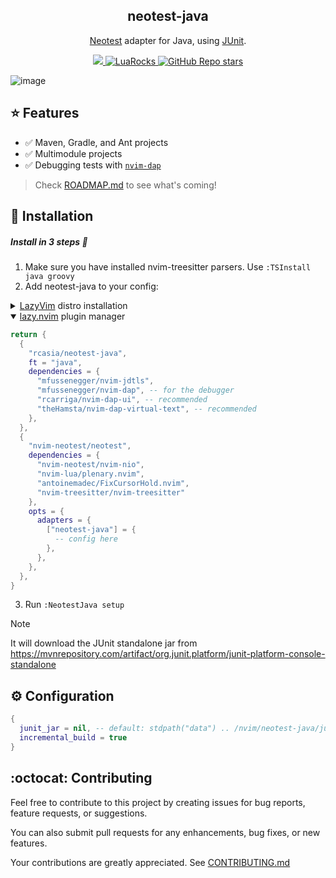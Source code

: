 
<section align="center">

  <h1>neotest-java</h1>
  <p> <a href="https://github.com/rcarriga/neotest">Neotest</a> adapter for Java, using <a href="https://github.com/junit-team/junit5">JUnit</a>.</p>

  <a href="https://github.com/rcasia/neotest-java/actions/workflows/makefile.yml">
    <img src="https://github.com/rcasia/neotest-java/actions/workflows/makefile.yml/badge.svg">
  </a>
  <a href="https://luarocks.org/modules/rcasia/neotest-java">
    <img alt="LuaRocks" src="https://img.shields.io/luarocks/v/rcasia/neotest-java">
  </a>

  <a href="https://github.com/rcasia/neotest-java">
    <img alt="GitHub Repo stars" src="https://img.shields.io/github/stars/rcasia/neotest-java">
  </a>
</section>

![image](https://github.com/user-attachments/assets/d1d77980-faab-4110-9b7c-ae6911a3d42c)

## ⭐ Features
- ✅ Maven, Gradle, and Ant projects
- ✅ Multimodule projects
- ✅ Debugging tests with [`nvim-dap`](https://github.com/mfussenegger/nvim-dap)

> Check [ROADMAP.md](./ROADMAP.md) to see what's coming!

## :wrench: Installation

##### Install in 3 steps :athletic_shoe:

1. Make sure you have installed nvim-treesitter parsers. Use `:TSInstall java groovy`
2. Add neotest-java to your config:

<details>
  <summary><a href="https://github.com/LazyVim/LazyVim">LazyVim</a> distro installation</summary>

  ```lua
  return {
    {
      "rcasia/neotest-java",
      ft = "java",
      dependencies = {
        "mfussenegger/nvim-jdtls",
        "mfussenegger/nvim-dap", -- for the debugger
        "rcarriga/nvim-dap-ui", -- recommended
        "theHamsta/nvim-dap-virtual-text", -- recommended
      },
      init = function()
        -- override the default keymaps.
        -- needed until neotest-java is integrated in LazyVim
        local keys = require("lazyvim.plugins.lsp.keymaps").get()
        -- run test file
        keys[#keys + 1] = {"<leader>tt", function() require("neotest").run.run(vim.fn.expand("%")) end, mode = "n" }
        -- run nearest test
        keys[#keys + 1] = {"<leader>tr", function() require("neotest").run.run() end, mode = "n" }
        -- debug test file
        keys[#keys + 1] = {"<leader>tD", function() require("neotest").run.run({ strategy = "dap" }) end, mode = "n" }
        -- debug nearest test
        keys[#keys + 1] = {"<leader>td", function() require("neotest").run.run({ vim.fn.expand("%"), strategy = "dap" }) end, mode = "n" }
      end,
    },
    {
      "nvim-neotest/neotest",
      dependencies = {
        "nvim-neotest/nvim-nio",
        "nvim-lua/plenary.nvim",
        "antoinemadec/FixCursorHold.nvim",
        "nvim-treesitter/nvim-treesitter"
      },
      opts = {
        adapters = {
            ["neotest-java"] = {
              -- config here
            },
        },
      },
    },
  }
```

</details>
<details open>
  <summary><a href="https://github.com/folke/lazy.nvim">lazy.nvim</a> plugin manager</summary>

  ```lua
  return {
    {
      "rcasia/neotest-java",
      ft = "java",
      dependencies = {
        "mfussenegger/nvim-jdtls",
        "mfussenegger/nvim-dap", -- for the debugger
        "rcarriga/nvim-dap-ui", -- recommended
        "theHamsta/nvim-dap-virtual-text", -- recommended
      },
    },
    {
      "nvim-neotest/neotest",
      dependencies = {
        "nvim-neotest/nvim-nio",
        "nvim-lua/plenary.nvim",
        "antoinemadec/FixCursorHold.nvim",
        "nvim-treesitter/nvim-treesitter"
      },
      opts = {
        adapters = {
          ["neotest-java"] = {
            -- config here
          },
        },
      },
    },
  }
  ```

</details>

3. Run `:NeotestJava setup`

> [!NOTE]
> It will download the JUnit standalone jar from
> https://mvnrepository.com/artifact/org.junit.platform/junit-platform-console-standalone


## :gear: Configuration

```lua
{
  junit_jar = nil, -- default: stdpath("data") .. /nvim/neotest-java/junit-platform-console-standalone-[version].jar
  incremental_build = true
}
```

## :octocat: Contributing

Feel free to contribute to this project by creating issues for bug
reports, feature requests, or suggestions.

You can also submit pull requests for any enhancements, bug fixes, or new features.

Your contributions are greatly appreciated. See [CONTRIBUTING.md](https://github.com/rcasia/neotest-java/blob/main/CONTRIBUTING.md)
